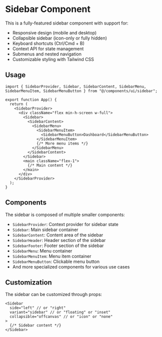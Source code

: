 
# Sidebar Component

This is a fully-featured sidebar component with support for:

- Responsive design (mobile and desktop)
- Collapsible sidebar (icon-only or fully hidden)
- Keyboard shortcuts (Ctrl/Cmd + B)
- Context API for state management
- Submenus and nested navigation
- Customizable styling with Tailwind CSS

## Usage

```tsx
import { SidebarProvider, Sidebar, SidebarContent, SidebarMenu, SidebarMenuItem, SidebarMenuButton } from "@/components/ui/sidebar";

export function App() {
  return (
    <SidebarProvider>
      <div className="flex min-h-screen w-full">
        <Sidebar>
          <SidebarContent>
            <SidebarMenu>
              <SidebarMenuItem>
                <SidebarMenuButton>Dashboard</SidebarMenuButton>
              </SidebarMenuItem>
              {/* More menu items */}
            </SidebarMenu>
          </SidebarContent>
        </Sidebar>
        <main className="flex-1">
          {/* Main content */}
        </main>
      </div>
    </SidebarProvider>
  );
}
```

## Components

The sidebar is composed of multiple smaller components:

- `SidebarProvider`: Context provider for sidebar state
- `Sidebar`: Main sidebar container
- `SidebarContent`: Content area of the sidebar
- `SidebarHeader`: Header section of the sidebar
- `SidebarFooter`: Footer section of the sidebar
- `SidebarMenu`: Menu container
- `SidebarMenuItem`: Menu item container
- `SidebarMenuButton`: Clickable menu button
- And more specialized components for various use cases

## Customization

The sidebar can be customized through props:

```tsx
<Sidebar 
  side="left" // or "right"
  variant="sidebar" // or "floating" or "inset"
  collapsible="offcanvas" // or "icon" or "none"
>
  {/* Sidebar content */}
</Sidebar>
```
